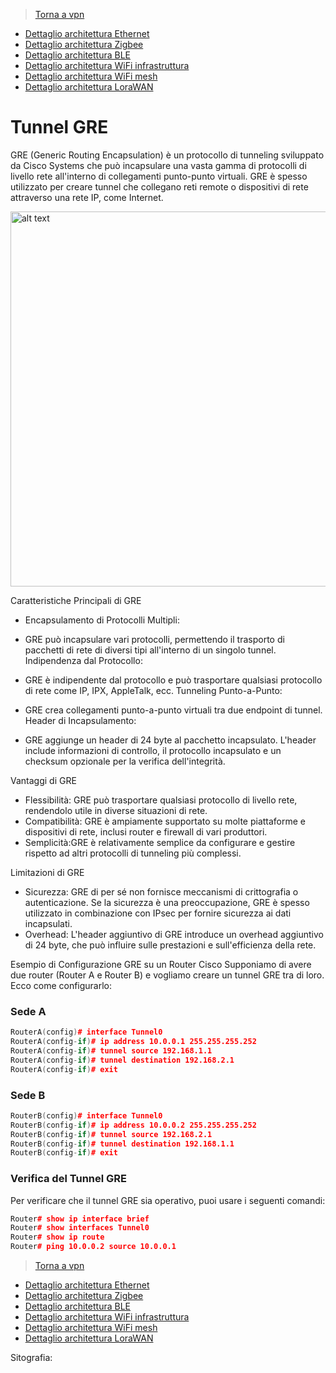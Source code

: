 >[Torna a vpn](ethvpn.md)

- [Dettaglio architettura Ethernet](archeth.md)
- [Dettaglio architettura Zigbee](archzigbee.md)
- [Dettaglio architettura BLE](archble.md)
- [Dettaglio architettura WiFi infrastruttura](archwifi.md)
- [Dettaglio architettura WiFi mesh](archmesh.md) 
- [Dettaglio architettura LoraWAN](lorawanclasses.md) 

# **Tunnel GRE** 

GRE (Generic Routing Encapsulation) è un protocollo di tunneling sviluppato da Cisco Systems che può incapsulare una vasta gamma di protocolli di livello rete all'interno di collegamenti punto-punto virtuali. GRE è spesso utilizzato per creare tunnel che collegano reti remote o dispositivi di rete attraverso una rete IP, come Internet.

<img src="img/greencapsulation.jpeg" alt="alt text" width="600">

Caratteristiche Principali di GRE
- Encapsulamento di Protocolli Multipli:

- GRE può incapsulare vari protocolli, permettendo il trasporto di pacchetti di rete di diversi tipi all'interno di un singolo tunnel.
Indipendenza dal Protocollo:

- GRE è indipendente dal protocollo e può trasportare qualsiasi protocollo di rete come IP, IPX, AppleTalk, ecc.
Tunneling Punto-a-Punto:

- GRE crea collegamenti punto-a-punto virtuali tra due endpoint di tunnel.
Header di Incapsulamento:

- GRE aggiunge un header di 24 byte al pacchetto incapsulato. L'header include informazioni di controllo, il protocollo incapsulato e un checksum opzionale per la verifica dell'integrità.

Vantaggi di GRE
- Flessibilità: GRE può trasportare qualsiasi protocollo di livello rete, rendendolo utile in diverse situazioni di rete.
- Compatibilità: GRE è ampiamente supportato su molte piattaforme e dispositivi di rete, inclusi router e firewall di vari produttori.
- Semplicità:GRE è relativamente semplice da configurare e gestire rispetto ad altri protocolli di tunneling più complessi.

Limitazioni di GRE
- Sicurezza: GRE di per sé non fornisce meccanismi di crittografia o autenticazione. Se la sicurezza è una preoccupazione, GRE è spesso utilizzato in combinazione con IPsec per fornire sicurezza ai dati incapsulati.
- Overhead: L'header aggiuntivo di GRE introduce un overhead aggiuntivo di 24 byte, che può influire sulle prestazioni e sull'efficienza della rete.

Esempio di Configurazione GRE su un Router Cisco
Supponiamo di avere due router (Router A e Router B) e vogliamo creare un tunnel GRE tra di loro. Ecco come configurarlo:

### **Sede A**

```C++
RouterA(config)# interface Tunnel0
RouterA(config-if)# ip address 10.0.0.1 255.255.255.252
RouterA(config-if)# tunnel source 192.168.1.1
RouterA(config-if)# tunnel destination 192.168.2.1
RouterA(config-if)# exit
```

### **Sede B**

```C++
RouterB(config)# interface Tunnel0
RouterB(config-if)# ip address 10.0.0.2 255.255.255.252
RouterB(config-if)# tunnel source 192.168.2.1
RouterB(config-if)# tunnel destination 192.168.1.1
RouterB(config-if)# exit
```

### **Verifica del Tunnel GRE** 

Per verificare che il tunnel GRE sia operativo, puoi usare i seguenti comandi:
```C++
Router# show ip interface brief
Router# show interfaces Tunnel0
Router# show ip route
Router# ping 10.0.0.2 source 10.0.0.1

```

>[Torna a vpn](ethvpn.md)

- [Dettaglio architettura Ethernet](archeth.md)
- [Dettaglio architettura Zigbee](archzigbee.md)
- [Dettaglio architettura BLE](archble.md)
- [Dettaglio architettura WiFi infrastruttura](archwifi.md)
- [Dettaglio architettura WiFi mesh](archmesh.md) 
- [Dettaglio architettura LoraWAN](lorawanclasses.md) 


Sitografia:
